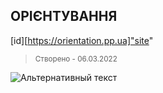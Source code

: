 ## ОРІЄНТУВАННЯ  ##

[id][https://orientation.pp.ua]"site"
> <small>Створено - 06.03.2022</small>

![Альтернативный текст](/путь/к/изображению.jpg "Подсказка")
